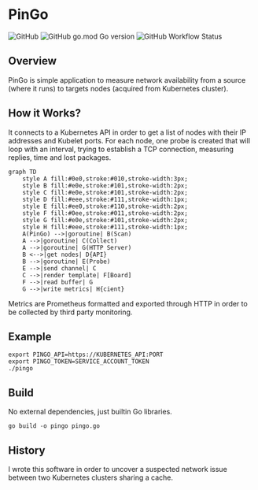 # PinGo
![GitHub](https://img.shields.io/github/license/basilean/pingo)
![GitHub go.mod Go version](https://img.shields.io/github/go-mod/go-version/basilean/pingo)
![GitHub Workflow Status](https://img.shields.io/github/workflow/status/basilean/pingo/CodeQL)

## Overview
PinGo is simple application to measure network availability from a source (where it runs) to targets nodes (acquired from Kubernetes cluster).

## How it Works?
It connects to a Kubernetes API in order to get a list of nodes with their IP addresses and Kubelet ports.
For each node, one probe is created that will loop with an interval, trying to establish a TCP connection, measuring replies, time and lost packages.
```mermaid
graph TD
    style A fill:#0e0,stroke:#010,stroke-width:3px;
    style B fill:#e0e,stroke:#101,stroke-width:2px;
    style C fill:#e0e,stroke:#101,stroke-width:2px;
    style D fill:#eee,stroke:#111,stroke-width:1px;
    style E fill:#ee0,stroke:#110,stroke-width:2px;
    style F fill:#0ee,stroke:#011,stroke-width:2px;
    style G fill:#e0e,stroke:#101,stroke-width:2px;
    style H fill:#eee,stroke:#111,stroke-width:1px;
    A(PinGo) -->|goroutine| B(Scan)
    A -->|goroutine| C(Collect)
    A -->|goroutine| G(HTTP Server)
    B <-->|get nodes| D{API}
    B -->|goroutine| E(Probe)
    E -->|send channel| C
    C -->|render template| F[Board]
    F -->|read buffer| G
    G -->|write metrics| H{cient}
```

Metrics are Prometheus formatted and exported through HTTP in order to be collected by third party monitoring.

## Example
```
export PINGO_API=https://KUBERNETES_API:PORT
export PINGO_TOKEN=SERVICE_ACCOUNT_TOKEN
./pingo
```

## Build
No external dependencies, just builtin Go libraries.
```
go build -o pingo pingo.go
```

## History
I wrote this software in order to uncover a suspected network issue between two Kubernetes clusters sharing a cache.
